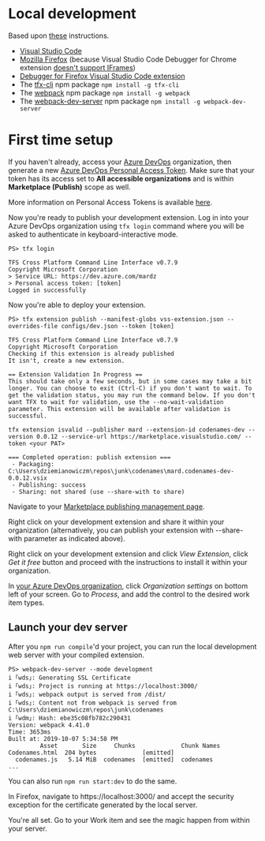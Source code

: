 # Local development

Based upon [these](https://github.com/microsoft/azure-devops-extension-hot-reload-and-debug) instructions.

* [Visual Studio Code](https://code.visualstudio.com/)
* [Mozilla Firefox](https://www.mozilla.org/pl/firefox/) (because Visual Studio Code Debugger for Chrome extension [doesn't support IFrames](https://github.com/microsoft/vscode-chrome-debug/issues/786))
* [Debugger for Firefox Visual Studio Code extension](https://marketplace.visualstudio.com/items?itemName=firefox-devtools.vscode-firefox-debug)
* The [tfx-cli](https://www.npmjs.com/package/tfx-cli) npm package `npm install -g tfx-cli`
* The [webpack](https://www.npmjs.com/package/webpack) npm package `npm install -g webpack`
* The [webpack-dev-server](https://www.npmjs.com/package/webpack-dev-server) npm package `npm install -g webpack-dev-server`

# First time setup

If you haven't already, access your [Azure DevOps](https://dev.azure.com/) organization, then generate a new [Azure DevOps Personal Access Token](https://dev.azure.com/mardz/_usersSettings/tokens). Make sure that your token has its access set to **All accessible organizations** and is within **Marketplace (Publish)** scope as well.

More information on Personal Access Tokens is available [here](https://docs.microsoft.com/en-us/azure/devops/organizations/accounts/use-personal-access-tokens-to-authenticate?view=azure-devops).

Now you're ready to publish your development extension. Log in into your Azure DevOps organization using `tfx login` command where you will be asked to authenticate in keyboard-interactive mode.

```text
PS> tfx login

TFS Cross Platform Command Line Interface v0.7.9
Copyright Microsoft Corporation
> Service URL: https://dev.azure.com/mardz
> Personal access token: [token]
Logged in successfully
```

Now you're able to deploy your extension.

```text
PS> tfx extension publish --manifest-globs vss-extension.json --overrides-file configs/dev.json --token [token]

TFS Cross Platform Command Line Interface v0.7.9
Copyright Microsoft Corporation
Checking if this extension is already published
It isn't, create a new extension.

== Extension Validation In Progress ==
This should take only a few seconds, but in some cases may take a bit longer. You can choose to exit (Ctrl-C) if you don't want to wait. To get the validation status, you may run the command below. If you don't want TFX to wait for validation, use the --no-wait-validation parameter. This extension will be available after validation is successful.

tfx extension isvalid --publisher mard --extension-id codenames-dev --version 0.0.12 --service-url https://marketplace.visualstudio.com/ --token <your PAT>

=== Completed operation: publish extension ===
 - Packaging: C:\Users\dziemianowiczm\repos\junk\codenames\mard.codenames-dev-0.0.12.vsix
 - Publishing: success
 - Sharing: not shared (use --share-with to share)
```

Navigate to your [Marketplace publishing management page](https://marketplace.visualstudio.com/manage/publishers).

Right click on your development extension and share it within your organization (alternatively, you can publish your extension with --share-with parameter as indicated above).

Right click on your development extension and click *View Extension*, click *Get it free* button and proceed with the instructions to install it within your organization.

In [your Azure DevOps organization](https://dev.azure.com), click *Organization settings* on bottom left of your screen. Go to *Process*, and add the control to the desired work item types.

## Launch your dev server

After you `npm run compile`'d your project, you can run the local development web server with your compiled extension.

```
PS> webpack-dev-server --mode development
i ｢wds｣: Generating SSL Certificate
i ｢wds｣: Project is running at https://localhost:3000/
i ｢wds｣: webpack output is served from /dist/
i ｢wds｣: Content not from webpack is served from C:\Users\dziemianowiczm\repos\junk\codenames
i ｢wdm｣: Hash: ebe35c08fb782c290431
Version: webpack 4.41.0
Time: 3653ms
Built at: 2019-10-07 5:34:58 PM
         Asset       Size     Chunks             Chunk Names
Codenames.html  204 bytes             [emitted]
  codenames.js   5.14 MiB  codenames  [emitted]  codenames
...
```

You can also run `npm run start:dev` to do the same.

In Firefox, navigate to https://localhost:3000/ and accept the security exception for the certificate generated by the local server.

You're all set. Go to your Work item and see the magic happen from within your server.
